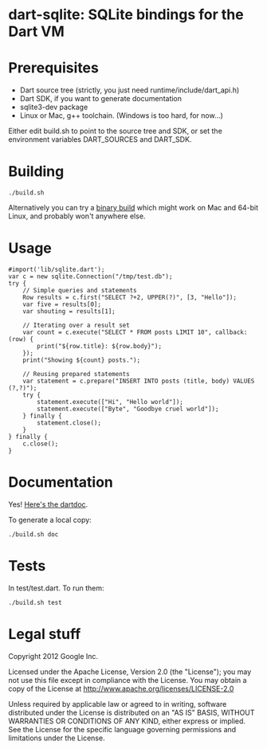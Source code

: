 dart-sqlite: SQLite bindings for the Dart VM
============================================

# Prerequisites
  * Dart source tree (strictly, you just need runtime/include/dart_api.h)
  * Dart SDK, if you want to generate documentation
  * sqlite3-dev package
  * Linux or Mac, g++ toolchain. (Windows is too hard, for now...)

Either edit build.sh to point to the source tree and SDK, or set the
environment variables DART_SOURCES and DART_SDK.

# Building
    ./build.sh

Alternatively you can try a [binary build](https://github.com/downloads/sam-mccall/dart-sqlite/v0.1.zip)
which might work on Mac and 64-bit Linux, and probably won't anywhere else.

# Usage
    #import('lib/sqlite.dart');
    var c = new sqlite.Connection("/tmp/test.db");
    try {
        // Simple queries and statements
        Row results = c.first("SELECT ?+2, UPPER(?)", [3, "Hello"]);
        var five = results[0];
        var shouting = results[1];

        // Iterating over a result set
        var count = c.execute("SELECT * FROM posts LIMIT 10", callback: (row) {
            print("${row.title}: ${row.body}");
        });
        print("Showing ${count} posts.");

        // Reusing prepared statements
        var statement = c.prepare("INSERT INTO posts (title, body) VALUES (?,?)");
        try {
            statement.execute(["Hi", "Hello world"]);
            statement.execute(["Byte", "Goodbye cruel world"]);
        } finally {
            statement.close();
        }
    } finally {
        c.close();
    }

# Documentation
Yes! [Here's the dartdoc](http://sam-mccall.github.com/dart-sqlite/).

To generate a local copy:

    ./build.sh doc

# Tests
In test/test.dart. To run them:

    ./build.sh test

# Legal stuff
Copyright 2012 Google Inc.

Licensed under the Apache License, Version 2.0 (the "License");
you may not use this file except in compliance with the License.
You may obtain a copy of the License at http://www.apache.org/licenses/LICENSE-2.0

Unless required by applicable law or agreed to in writing, software
distributed under the License is distributed on an "AS IS" BASIS,
WITHOUT WARRANTIES OR CONDITIONS OF ANY KIND, either express or implied.
See the License for the specific language governing permissions and
limitations under the License.
